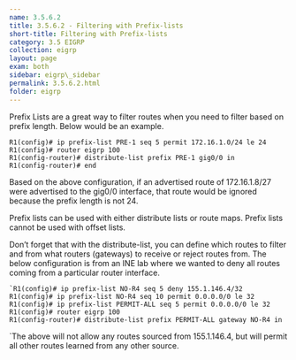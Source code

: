 ```yaml
---
name: 3.5.6.2
title: 3.5.6.2 - Filtering with Prefix-lists
short-title: Filtering with Prefix-lists
category: 3.5 EIGRP
collection: eigrp
layout: page
exam: both
sidebar: eigrp\_sidebar
permalink: 3.5.6.2.html
folder: eigrp
---
```

Prefix Lists are a great way to filter routes when you need to filter based on prefix length. Below would be an example.
```
R1(config)# ip prefix-list PRE-1 seq 5 permit 172.16.1.0/24 le 24
R1(config)# router eigrp 100
R1(config-router)# distribute-list prefix PRE-1 gig0/0 in
R1(config-router)# end
```
Based on the above configuration, if an advertised route of 172.16.1.8/27 were advertised to the gig0/0 interface, that route would be ignored because the prefix length is not 24.

Prefix lists can be used with either distribute lists or route maps. Prefix lists cannot be used with offset lists.

Don’t forget that with the distribute-list, you can define which routes to filter and from what routers (gateways) to receive or reject routes from. The below configuration is from an INE lab where we wanted to deny all routes coming from a particular router interface.
```
`R1(config)# ip prefix-list NO-R4 seq 5 deny 155.1.146.4/32
R1(config)# ip prefix-list NO-R4 seq 10 permit 0.0.0.0/0 le 32
R1(config)# ip prefix-list PERMIT-ALL seq 5 permit 0.0.0.0/0 le 32
R1(config)# router eigrp 100
R1(config-router)# distribute-list prefix PERMIT-ALL gateway NO-R4 in
```
`The above will not allow any routes sourced from 155.1.146.4, but will permit all other routes learned from any other source.
